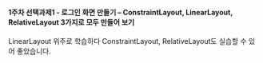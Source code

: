 #### 1주차 선택과제1 - 로그인 화면 만들기 – ConstraintLayout, LinearLayout, RelativeLayout 3가지로 모두 만들어 보기 

LinearLayout 위주로 학습하다 ConstraintLayout, RelativeLayout도 실습할 수 있어 좋았습니다.
